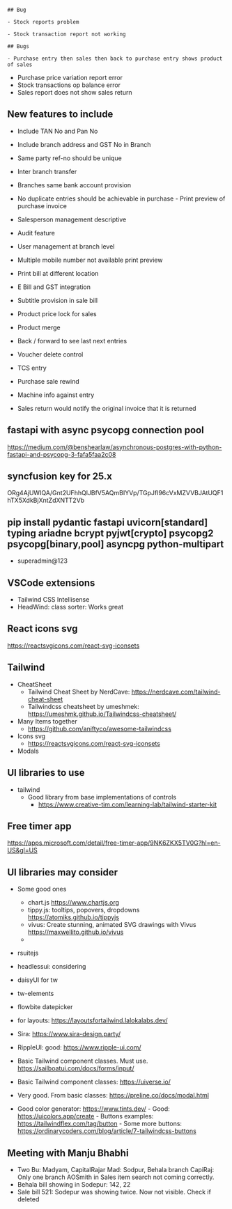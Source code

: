 																									## Bug
																									- Stock reports problem
																									- Stock transaction report not working
																									## Bugs
																									- Purchase entry then sales then back to purchase entry shows product of sales
- Purchase price variation report error
- Stock transactions op balance error
- Sales report does not show sales return
## New features to include
- Include TAN No and Pan No
- Include branch address and GST No in Branch
- Same party ref-no should be unique
- Inter branch transfer
- Branches same bank account provision

- No duplicate entries should be achievable in purchase
																									- Print preview of purchase invoice
- Salesperson management descriptive
- Audit feature
- User management at branch level
- Multiple mobile number not available print preview
- Print bill at different location
- E Bill and GST integration
- Subtitle provision in sale bill
- Product price lock for sales
- Product merge
- Back / forward to see last next entries
- Voucher delete control
- TCS entry
- Purchase sale rewind
- Machine info against entry
- Sales return would notify the original invoice that it is returned
## fastapi with async psycopg connection pool
https://medium.com/@benshearlaw/asynchronous-postgres-with-python-fastapi-and-psycopg-3-fafa5faa2c08

## syncfusion key for 25.x
ORg4AjUWIQA/Gnt2UFhhQlJBfV5AQmBIYVp/TGpJfl96cVxMZVVBJAtUQF1hTX5XdkBjXntZdXNTT2Vb

## pip install pydantic fastapi uvicorn[standard] typing ariadne bcrypt pyjwt[crypto] psycopg2 psycopg[binary,pool] asyncpg python-multipart
- superadmin@123

## VSCode extensions
- Tailwind CSS Intellisense
- HeadWind: class sorter: Works great

## React icons svg
https://reactsvgicons.com/react-svg-iconsets

## Tailwind 
- CheatSheet
	- Tailwind Cheat Sheet by NerdCave: https://nerdcave.com/tailwind-cheat-sheet
	- Tailwindcss cheatsheet by umeshmek: https://umeshmk.github.io/Tailwindcss-cheatsheet/
- Many Items together
	- https://github.com/aniftyco/awesome-tailwindcss
- Icons svg
	- https://reactsvgicons.com/react-svg-iconsets
- Modals
	
## UI libraries to use
- tailwind
	- Good library from base implementations of controls
		- https://www.creative-tim.com/learning-lab/tailwind-starter-kit

## Free timer app
https://apps.microsoft.com/detail/free-timer-app/9NK6ZKX5TV0G?hl=en-US&gl=US
	

## UI libraries may consider
- Some good ones
	- chart.js
		https://www.chartjs.org
	- tippy.js: tooltips, popovers, dropdowns
		https://atomiks.github.io/tippyjs
	- vivus: Create stunning, animated SVG drawings with Vivus
		https://maxwellito.github.io/vivus
	- 
- rsuitejs
- headlessui: considering
- daisyUI for tw
- tw-elements
- flowbite datepicker
- for layouts: https://layoutsfortailwind.lalokalabs.dev/
- Sira: https://www.sira-design.party/
- RippleUI: good: https://www.ripple-ui.com/
- Basic Tailwind component classes. Must use. https://sailboatui.com/docs/forms/input/
- Basic Tailwind component classes: https://uiverse.io/
- Very good. From basic classes: https://preline.co/docs/modal.html

- Good color generator: https://www.tints.dev/
		- Good: https://uicolors.app/create
		- Buttons examples: https://tailwindflex.com/tag/button
		- Some more buttons: https://ordinarycoders.com/blog/article/7-tailwindcss-buttons

## Meeting with Manju Bhabhi
- Two Bu: Madyam, CapitalRajar
	Mad: Sodpur, Behala branch
	CapiRaj: Only one branch
	AOSmith in Sales item search not coming correctly.
- Behala bill showing in Sodepur: 142, 22
- Sale bill 521: Sodepur was showing twice. Now not visible. Check if deleted
